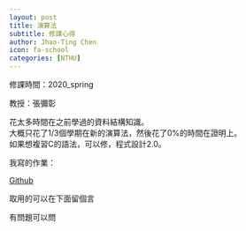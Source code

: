 ```yaml
---
layout: post
title: 演算法
subtitle: 修課心得
author: Jhao-Ting Chen
icon: fa-school
categories: [NTHU]
---
```


修課時間：2020_spring  

教授：張彌彰  

花太多時間在之前學過的資料結構知識。  
大概只花了1/3個學期在新的演算法，然後花了0%的時間在證明上。  
如果想複習C的語法，可以修，程式設計2.0。

我寫的作業：

[Github](https://github.com/jack34672/Algorithm_EE39800)

取用的可以在下面留個言

有問題可以問

<br>
